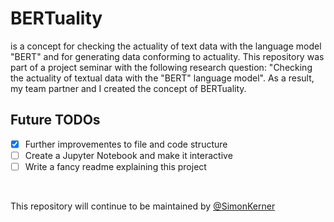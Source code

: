 # BERTuality

is a concept for checking the actuality of text data with the language model "BERT" and for generating data conforming to actuality. This repository was part of a project seminar with the following research question: "Checking the actuality of textual data with the "BERT" language model". As a result, my team partner and I created the concept of BERTuality. 


## Future TODOs

- [x] Further improvementes to file and code structure
- [ ] Create a Jupyter Notebook and make it interactive
- [ ] Write a fancy readme explaining this project

<br>

This repository will continue to be maintained by [@SimonKerner](https://github.com/SimonKerner)
